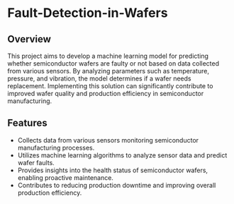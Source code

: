 # Fault-Detection-in-Wafers
## Overview
This project aims to develop a machine learning model for predicting whether semiconductor wafers are faulty or not based on data collected from various sensors. By analyzing parameters such as temperature, pressure, and vibration, the model determines if a wafer needs replacement. Implementing this solution can significantly contribute to improved wafer quality and production efficiency in semiconductor manufacturing.

## Features
- Collects data from various sensors monitoring semiconductor manufacturing processes.
- Utilizes machine learning algorithms to analyze sensor data and predict wafer faults.
- Provides insights into the health status of semiconductor wafers, enabling proactive maintenance.
- Contributes to reducing production downtime and improving overall production efficiency.


